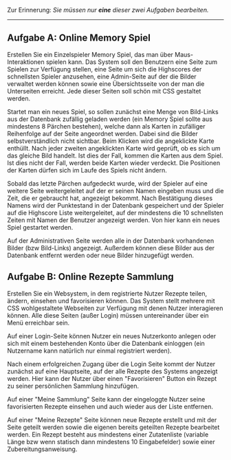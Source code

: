 <!-- # Aufgaben zur Wahl -->

Zur Erinnerung: _Sie müssen nur **eine** dieser zwei Aufgaben bearbeiten._

---

## Aufgabe A: Online Memory Spiel

Erstellen Sie ein Einzelspieler Memory Spiel, das man über Maus-Interaktionen spielen kann. Das System soll den Benutzern eine Seite zum Spielen zur Verfügung stellen, eine Seite um sich die Highscores der schnellsten Spieler anzusehen, eine Admin-Seite auf der die Bilder verwaltet werden können sowie eine Übersichtsseite von der man die Unterseiten erreicht. Jede dieser Seiten soll schön mit CSS gestaltet werden.

Startet man ein neues Spiel, so sollen zunächst eine Menge von Bild-Links aus der Datenbank zufällig geladen werden (ein Memory Spiel sollte aus mindestens 8 Pärchen bestehen), welche dann als Karten in zufälliger Reihenfolge auf der Seite angeordnet werden. Dabei sind die Bilder selbstverständlich nicht sichtbar. Beim Klicken wird die angeklickte Karte enthüllt. Nach jeder zweiten angeklickten Karte wird geprüft, ob es sich um das gleiche Bild handelt. Ist dies der Fall, kommen die Karten aus dem Spiel. Ist dies nicht der Fall, werden beide Karten wieder verdeckt. Die Positionen der Karten dürfen sich im Laufe des Spiels nicht ändern.

Sobald das letzte Pärchen aufgedeckt wurde, wird der Spieler auf eine weitere Seite weitergeleitet auf der er seinen Namen eingeben muss und die Zeit, die er gebraucht hat, angezeigt bekommt. Nach Bestätigung dieses Namens wird der Punktestand in der Datenbank gespeichert und der Spieler auf die Highscore Liste weitergeleitet, auf der mindestens die 10 schnellsten Zeiten mit Namen der Benutzer angezeigt werden. Von hier kann ein neues Spiel gestartet werden.

Auf der Administrativen Seite werden alle in der Datenbank vorhandenen Bilder (bzw Bild-Links) angezeigt. Außerdem können diese Bilder aus der Datenbank entfernt werden oder neue Bilder hinzugefügt werden.


## Aufgabe B: Online Rezepte Sammlung

Erstellen Sie ein Websystem, in dem registrierte Nutzer Rezepte teilen, ändern, einsehen und favorisieren können.
Das System stellt mehrere mit CSS wohlgestaltete Webseiten zur Verfügung mit denen Nutzer interagieren können. Alle diese Seiten (außer Login) müssen untereinander über ein Menü erreichbar sein.

Auf einer Login-Seite können Nutzer ein neues Nutzerkonto anlegen oder sich mit einem bestehenden Konto über die Datenbank einloggen (ein Nutzername kann natürlich nur einmal registriert werden).

Nach einem erfolgreichen Zugang über die Login Seite kommt der Nutzer zunächst auf eine Hauptseite, auf der alle Rezepte des Systems angezeigt werden. Hier kann der Nutzer über einen "Favorisieren" Button ein Rezept zu seiner persönlichen Sammlung hinzufügen.

Auf einer "Meine Sammlung" Seite kann der eingeloggte Nutzer seine favorisierten Rezepte einsehen und auch wieder aus der Liste entfernen.

Auf einer "Meine Rezepte" Seite können neue Rezepte erstellt und mit der Seite geteilt werden sowie die eigenen bereits geteilten Rezepte bearbeitet werden. Ein Rezept besteht aus mindestens einer Zutatenliste (variable Länge bzw wenn statisch dann mindestens 10 Eingabefelder) sowie einer Zubereitungsanweisung.

<!-- 
## Aufgabe A: Online Memory Spiel

Erstellen Sie ein vereinfachtes Websystem, das es erlaubt den Verleih verschiedener Artikel (Geräte und Gegenstände) des AStA an der Hochschule Furtwangen zu unterstützen.
Das System soll den Studierenden eine Webseite zur Reservierung von Artikeln zur Verfügung stellen sowie den Mitgliedern des AStA eine Webseite zur Verwaltung der Reservierungen.
Um die Implementierung zu vereinfachen gibt es für die Reservierung und Verwaltung keinen Kalender, sondern für jeden Artikel nur einen aktuellen Status, *frei*, *reserviert* oder *ausgeliehen*.

Erstellen Sie für die ausleihenden Studierenden eine mit CSS wohlgestaltete Webseite, die eine Liste von mindestens 9 zur Ausleihe angebotenen Artikel präsentiert.
Die Liste wird beim Aufruf der Webseite aus dem Inhalt einer Datenbank dynamisch generiert, wobei zu jedem Artikel mindestens ein Titel, eine kurze Beschreibung, ein Bild und eine Ausleihgebühr angeführt wird.
Artikel, die nicht *frei* sind, werden in der Liste entsprechend markiert (z.B. ausgegraut).
Die Nutzer können auf der Webseite einen oder mehrere freie Artikel zur Reservierung auswählen.
Die ausgewählten Artikel werden herausgehoben oder markiert und die der Auswahl entsprechene Ausleihgebühr (Summe) angezeigt.
Die Nutzer können dann auf einer zweiten Seite einen Namen angeben und die Reservierung abschicken, die damit für jeden der ausgewählten Artikel in der Datenbank registriert wird.

Erstellen Sie eine weitere mit CSS wohlgestaltete Webseite auf der die Mitglieder des AStA einsehen können, welche Artikel momentan *frei*, *reserviert* oder *ausgeliehen* sind.
Als *reserviert* registrierte Artikel können über diese Seite in den Status *ausgeliehen* versetzt werden und ausgeliehene Artikel – bei Rückgabe – wieder als *frei* registrierte werden, wobei für Artikel, die nicht frei sind, der Name des Nutzers angegeben wird, der sie reserviert oder bereits ausgeliehen hat.

---

## Aufgabe B: Online Rezepte Sammlung

Erstellen Sie ein Twitter-ähnliches Websystem, mit dem registrierte Nutzer kurze Textbeiträge posten und einsehen können.
Das sehr vereinfachte System stellt mehrere mit CSS wohlgestaltete Webseiten zur Verfügung mit denen Nutzer interagieren können.

Auf der *Login*-Seite können Nutzer ein neues Nutzerkonto anlegen oder sich mit einem bestehenden Konto über die Datenbank einloggen (ein Nutzernahme kann natürlich nur einmal registriert werden).

Nach einem erfolgreichen Zugang über die Login-Seite kommt der Nutzer zunächst auf die *Hauptseite*, wo der Fluß der Beiträge der abonnierten Nutzer (siehe unten) angezeigt wird.
Außerdem kann der Nutzer auf dieser Seite selbst Beiträge (Posts) abschicken, die mit den Beitägen der anderen Nutzer in der Datenbank gespeichert werden.

Ein Link auf der Hauptseite führt zur *Follow*-Seite, wo eine Liste aller registrierten Nutzer angezeigt wird.
Zu jedem Nutzer in der Liste gibt es einen "Folgen/Entfolgen" Button, mit dem die Beiträge des entsprechenden Nutzers abonniert werden können. Ein zweiter Link auf der Hauptseite führt auf die *Profil*-Seite, wo das Profil des Nutzers angepasst werden kann. Zu einem Nutzerprofil gehören mindestens ein Name, ein Studiengang und eine Semesterangabe.

---

## Aufgabe C: Moorhuhn Shooter

Erstellen Sie eine mit CSS wohlgestaltete Webseite mit einem Moorhun-Minigame, dessen Grafik auf dem Canvas-Element beruht.

Vor Beginn des Spiels geben die Nutzer ihren Namen ein, der ggf. in der Anzeige der Highscores benutzt wird (siehe unten).
Im Spiel kann der Nutzer in Ego-Perspektive Projektile wie z.B. Schneebälle, Torten, Gemüse oder Kugeln auf vorbeifliegende oder vorbeilaufende Ziele wie Moorhühner oder Schneemänner werfen oder schießen.

Die Ziele bewegen sich in unterschiedlichen Richtungen zufällig über den Bildschirm und sind unterschiedlich groß und unterschiedlich schnell (skalieren Sie die Parameter zufällig zwischen einem minimalen und maximalen Wert).
Die Flugzeit der Projektile beträgt mindestens 1 Sekunde.

Wird ein Ziel getroffen, verschwindet es vom Bildschirm und der Score wird entsprechend der Treffer-Schwierigkeit erhöht.
Die Treffer-Schwierigkeit varriert z.B. mit der Größe und Geschwindigkeit des Ziels.

Nach Ende des Spiels werden die Highscores (die besten 10) auf einer seperaten Seite angezeigt.
Dazu wird die erreichte Punktzahl mit in einer Datenbank gespeicheten Highscores verglichen und ggf. mit dem eingangs vom Nutzer angegebenen Namen in die Liste der Highscores in der Datenbank eingefügt. -->
